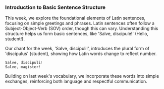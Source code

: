 ### Introduction to Basic Sentence Structure

This week, we explore the foundational elements of Latin sentences, focusing on simple greetings and phrases. Latin sentences often follow a Subject-Object-Verb (SOV) order, though this can vary. Understanding this structure helps us form basic sentences, like 'Salve, discipule!' (Hello, student!).

Our chant for the week, 'Salve, discipuli!', introduces the plural form of 'discipulus' (student), showing how Latin words change to reflect number. 

```
Salve, discipuli!
Salve, magister!
```

Building on last week's vocabulary, we incorporate these words into simple exchanges, reinforcing both language and respectful communication.